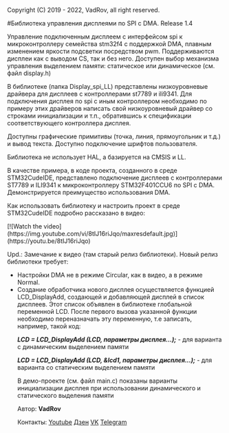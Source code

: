  Copyright (C) 2019 - 2022, VadRov, all right reserved.
 
 #Библиотека управления дисплеями по SPI с DMA. Release 1.4
 
 <p>Управление подключенным дисплеем с интерфейсом spi к микроконтроллеру семейства stm32f4 с поддержкой DMA, плавным изменением яркости подсветки
 посредством pwm. Поддерживаются дисплеи как с выводом CS, так и без него. Доступен выбор механизма управления выделением памяти: статическое или динамическое (см. файл display.h)</p>
 <p>В библиотеке (папка Display_spi_LL) представлены низкоуровневые драйвера для дисплеев с контроллерами
 st7789 и ili9341. Для подключения дисплея по spi c иным контроллером необходимо по примеру этих драйверов написать
 свой низкоуровневый драйвер со строками инициализации и т.п., обратившись к спецификации соответствующего
 контроллера дисплея.</p>
 <p>Доступны графические примитивы (точка, линия, прямоугольник и т.д.) и вывод текста. Доступно подключение шрифтов пользователя.</p>
 <p>Библиотека не использует HAL, а базируется на CMSIS и LL.</p>
 <p>В качестве примера, в коде проекта, созданного в среде STM32CudeIDE, представлено подключение дисплеев с контроллерами 
 ST7789 и ILI9341 к микроконтроллеру STM32F401CCU6 по SPI с DMA. Демонстрируется преимущество использования DMA.</p>
 <p>Как использовать библиотеку и настроить проект в среде STM32CudeIDE подробно рассказано в видео:</p>
 [![Watch the video](https://img.youtube.com/vi/8tIJ16riJqo/maxresdefault.jpg)](https://youtu.be/8tIJ16riJqo)
 <p>Upd.: Замечание к видео (там старый релиз библиотеки). Новый релиз библиотеки требует:</p>
 <ul>
 <li>Настройки DMA не в режиме Circular, как в видео, а в режиме Normal.</li>
 <li>Создание обработчика нового дисплея осуществляется функцией LCD_DisplayAdd, создающей и добавляющей дисплей в список дисплеев. 
 Этот список объявлен в библиотеке глобальной переменной LCD. После первого вызова указанной функции необходимо переназначать эту переменную, т.е
 записать, например, такой код:</li>
 <p><b><i>LCD = LCD_DisplayAdd (LCD, параметры дисплея...);</i></b> - для варианта с динамическим выделением памяти</p>
 <p><b><i>LCD = LCD_DisplayAdd (LCD, &lcd1, параметры дисплея...);</i></b> - для варианта со статическим выделением памяти</p>
 <p>В демо-проекте (см. файл main.c) показаны варианты инициализации дисплея при использовании динамического и статического выделения памяти</p>
 <p>Автор: <b>VadRov</b></p>
 <p>Контакты: <a href="https://www.youtube.com/c/VadRov">Youtube</a> <a href="https://zen.yandex.ru/vadrov">Дзен</a> <a href="https://vk.com/vadrov">VK</a> <a href="https://t.me/vadrov_channel">Telegram</a>

